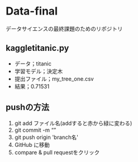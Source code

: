 # Data-final
データサイエンスの最終課題のためのリポジトリ

## kaggletitanic.py

* データ；titanic
* 学習モデル；決定木
* 提出ファイル；my_tree_one.csv
* 結果；0.71531

## pushの方法
1. git add ファイル名(addすると赤から緑に変わる)
2. git commit -m “”
3. git push origin 'branch名'
4. GitHub に移動
5. compare & pull requestをクリック
